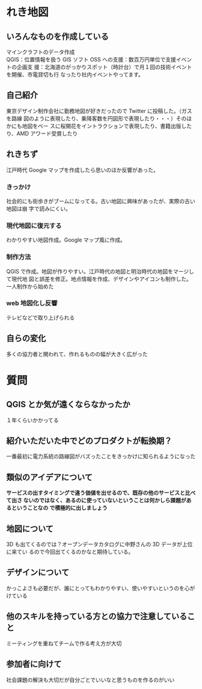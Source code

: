 # れき地図

## いろんなものを作成している

マインクラフトのデータ作成  
QGIS：位置情報を扱う GIS ソフト OSS への支援：数百万円単位で支援イベントの企画支
援：北海道のがっかりスポット（時計台）で月１回の技術イベントを開催、市電貸切も行
なったり社内イベントやってます。

## 自己紹介

東京デザイン制作会社に勤務地図が好きだったので Twitter に投稿した。（ガスを路線
図のように表現したり、乗降客数を円図形で表現したり・・・）そのほかにも地図をベー
スに桜開花をイントラクションで表現したり、書籍出版したり、AMD アワード受賞したり

## れきちず

江戸時代 Google マップを作成したら思いのほか反響があった。

### きっかけ

社会的にも街歩きがブームになってる。古い地図に興味があったが、実際の古い地図は崩
字で読みにくい。

### 現代地図に復元する

わかりやすい地図作成。Google マップ風に作成。

### 制作方法

QGIS で作成。地図が作りやすい。江戸時代の地図と明治時代の地図をマージして現代地
図と誤差を修正。地点情報を作成、デザインやアイコンも制作した。一人制作から始めた

### web 地図化し反響

テレビなどで取り上げられる

## 自らの変化

多くの協力者と関われて、作れるものの幅が大きく広がった

# 質問

## QGIS とか気が遠くならなかったか

１年くらいかかってる

## 紹介いただいた中でどのプロダクトが転換期？

一番最初に電力系統の路線図がバズったことをきっかけに知られるようになった

## 類似のアイデアについて

**サービスの出すタイミングで違う価値を出せるので、既存の他のサービスと比べて出さ
ないのではなく、あるのに使っていないということは何かしら課題があるということなの
で積極的に出しましょう**

## 地図について

3D も出てくるのでは？オープンデータカタログに中野さんの 3D データが上位に来てい
るので今回出てくるのかなと期待している。

## デザインについて

かっこよさも必要だが、誰にとってもわかりやすい、使いやすいというのを心がけている

## 他のスキルを持っている方との協力で注意していること

ミーティングを重ねてチームで作る考え方が大切

## 参加者に向けて

社会課題の解決も大切だが自分ごとでいいなと思うものを作るのがいい
